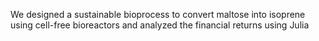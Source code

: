 We designed a sustainable bioprocess to convert maltose into isoprene using cell-free bioreactors and analyzed the financial returns using Julia
